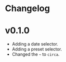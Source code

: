# Changelog

# v0.1.0

* Adding a date selector.
* Adding a preset selector.
* Changed the `~` to `circa`.
